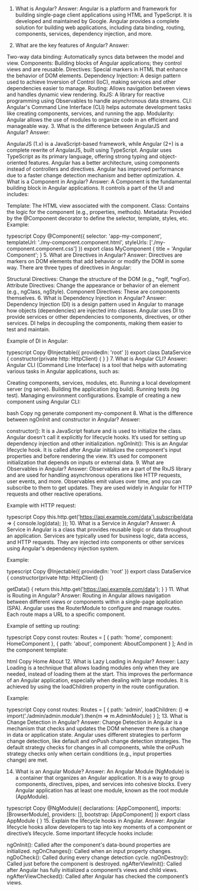 1. What is Angular?
Answer:
Angular is a platform and framework for building single-page client applications using HTML and TypeScript. It is developed and maintained by Google. Angular provides a complete solution for building web applications, including data binding, routing, components, services, dependency injection, and more.

2. What are the key features of Angular?
Answer:

Two-way data binding: Automatically syncs data between the model and view.
Components: Building blocks of Angular applications; they control views and are reusable.
Directives: Special markers in HTML that enhance the behavior of DOM elements.
Dependency Injection: A design pattern used to achieve Inversion of Control (IoC), making services and other dependencies easier to manage.
Routing: Allows navigation between views and handles dynamic view rendering.
RxJS: A library for reactive programming using Observables to handle asynchronous data streams.
CLI: Angular's Command Line Interface (CLI) helps automate development tasks like creating components, services, and running the app.
Modularity: Angular allows the use of modules to organize code in an efficient and manageable way.
3. What is the difference between AngularJS and Angular?
Answer:

AngularJS (1.x) is a JavaScript-based framework, while Angular (2+) is a complete rewrite of AngularJS, built using TypeScript.
Angular uses TypeScript as its primary language, offering strong typing and object-oriented features.
Angular has a better architecture, using components instead of controllers and directives.
Angular has improved performance due to a faster change detection mechanism and better optimization.
4. What is a Component in Angular?
Answer:
A Component is the fundamental building block in Angular applications. It controls a part of the UI and includes:

Template: The HTML view associated with the component.
Class: Contains the logic for the component (e.g., properties, methods).
Metadata: Provided by the @Component decorator to define the selector, template, styles, etc.
Example:

typescript
Copy
@Component({
  selector: 'app-my-component',
  templateUrl: './my-component.component.html',
  styleUrls: ['./my-component.component.css']
})
export class MyComponent {
  title = 'Angular Component';
}
5. What are Directives in Angular?
Answer:
Directives are markers on DOM elements that add behavior or modify the DOM in some way. There are three types of directives in Angular:

Structural Directives: Change the structure of the DOM (e.g., *ngIf, *ngFor).
Attribute Directives: Change the appearance or behavior of an element (e.g., ngClass, ngStyle).
Component Directives: These are components themselves.
6. What is Dependency Injection in Angular?
Answer:
Dependency Injection (DI) is a design pattern used in Angular to manage how objects (dependencies) are injected into classes. Angular uses DI to provide services or other dependencies to components, directives, or other services. DI helps in decoupling the components, making them easier to test and maintain.

Example of DI in Angular:

typescript
Copy
@Injectable({
  providedIn: 'root'
})
export class DataService {
  constructor(private http: HttpClient) { }
}
7. What is Angular CLI?
Answer:
Angular CLI (Command Line Interface) is a tool that helps with automating various tasks in Angular applications, such as:

Creating components, services, modules, etc.
Running a local development server (ng serve).
Building the application (ng build).
Running tests (ng test).
Managing environment configurations.
Example of creating a new component using Angular CLI:

bash
Copy
ng generate component my-component
8. What is the difference between ngOnInit and constructor in Angular?
Answer:

constructor(): It is a JavaScript feature and is used to initialize the class. Angular doesn't call it explicitly for lifecycle hooks. It’s used for setting up dependency injection and other initialization.
ngOnInit(): This is an Angular lifecycle hook. It is called after Angular initializes the component's input properties and before rendering the view. It’s used for component initialization that depends on inputs or external data.
9. What are Observables in Angular?
Answer:
Observables are a part of the RxJS library and are used for handling asynchronous operations like HTTP requests, user events, and more. Observables emit values over time, and you can subscribe to them to get updates. They are used widely in Angular for HTTP requests and other reactive operations.

Example with HTTP request:

typescript
Copy
this.http.get('https://api.example.com/data').subscribe(data => {
  console.log(data);
});
10. What is a Service in Angular?
Answer:
A Service in Angular is a class that provides reusable logic or data throughout an application. Services are typically used for business logic, data access, and HTTP requests. They are injected into components or other services using Angular's dependency injection system.

Example:

typescript
Copy
@Injectable({
  providedIn: 'root'
})
export class DataService {
  constructor(private http: HttpClient) {}

  getData() {
    return this.http.get('https://api.example.com/data');
  }
}
11. What is Routing in Angular?
Answer:
Routing in Angular allows navigation between different views or components within a single-page application (SPA). Angular uses the RouterModule to configure and manage routes. Each route maps a URL to a specific component.

Example of setting up routing:

typescript
Copy
const routes: Routes = [
  { path: 'home', component: HomeComponent },
  { path: 'about', component: AboutComponent }
];
And in the component template:

html
Copy
<a routerLink="/home">Home</a>
<a routerLink="/about">About</a>
<router-outlet></router-outlet>
12. What is Lazy Loading in Angular?
Answer:
Lazy Loading is a technique that allows loading modules only when they are needed, instead of loading them at the start. This improves the performance of an Angular application, especially when dealing with large modules. It is achieved by using the loadChildren property in the route configuration.

Example:

typescript
Copy
const routes: Routes = [
  { path: 'admin', loadChildren: () => import('./admin/admin.module').then(m => m.AdminModule) }
];
13. What is Change Detection in Angular?
Answer:
Change Detection in Angular is a mechanism that checks and updates the DOM whenever there is a change in data or application state. Angular uses different strategies to perform change detection, like default and onPush change detection strategies. The default strategy checks for changes in all components, while the onPush strategy checks only when certain conditions (e.g., input properties change) are met.

14. What is an Angular Module?
Answer:
An Angular Module (NgModule) is a container that organizes an Angular application. It is a way to group components, directives, pipes, and services into cohesive blocks. Every Angular application has at least one module, known as the root module (AppModule).

typescript
Copy
@NgModule({
  declarations: [AppComponent],
  imports: [BrowserModule],
  providers: [],
  bootstrap: [AppComponent]
})
export class AppModule { }
15. Explain the lifecycle hooks in Angular.
Answer:
Angular lifecycle hooks allow developers to tap into key moments of a component or directive’s lifecycle. Some important lifecycle hooks include:

ngOnInit(): Called after the component's data-bound properties are initialized.
ngOnChanges(): Called when an input property changes.
ngDoCheck(): Called during every change detection cycle.
ngOnDestroy(): Called just before the component is destroyed.
ngAfterViewInit(): Called after Angular has fully initialized a component’s views and child views.
ngAfterViewChecked(): Called after Angular has checked the component’s views.
